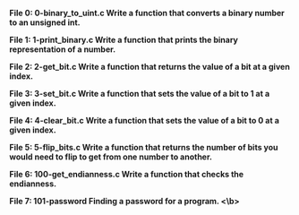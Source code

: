 <b>File 0: 0-binary_to_uint.c  Write a function that converts a binary number to an unsigned int.

File 1: 1-print_binary.c  Write a function that prints the binary representation of a number.

File 2: 2-get_bit.c  Write a function that returns the value of a bit at a given index.

File 3: 3-set_bit.c  Write a function that sets the value of a bit to 1 at a given index.

File 4: 4-clear_bit.c  Write a function that sets the value of a bit to 0 at a given index.

File 5: 5-flip_bits.c  Write a function that returns the number of bits you would need to flip to get from one number to another.

File 6: 100-get_endianness.c  Write a function that checks the endianness.

File 7: 101-password  Finding a password for a program.
<\b>
